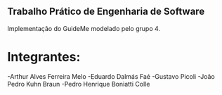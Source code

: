 ## Trabalho Prático de Engenharia de Software

Implementação do GuideMe modelado pelo grupo 4.

# Integrantes:
-Arthur Alves Ferreira Melo
-Eduardo Dalmás Faé
-Gustavo Picoli
-João Pedro Kuhn Braun
-Pedro Henrique Boniatti Colle
